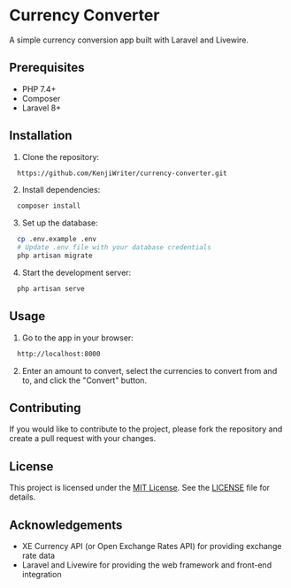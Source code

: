 
# Currency Converter

A simple currency conversion app built with Laravel and Livewire.

## Prerequisites

- PHP 7.4+
- Composer
- Laravel 8+

## Installation

1. Clone the repository:

```bash
  https://github.com/KenjiWriter/currency-converter.git
```

2. Install dependencies:
```bash
  composer install
```

3. Set up the database:
```bash
  cp .env.example .env
  # Update .env file with your database credentials
  php artisan migrate
```

4. Start the development server:
```bash
  php artisan serve
```
    
## Usage

1. Go to the app in your browser:
```bash
  http://localhost:8000
```

2. Enter an amount to convert, select the currencies to convert from and to, and click the "Convert" button.


## Contributing

If you would like to contribute to the project, please fork the repository and create a pull request with your changes.


## License

This project is licensed under the [MIT License](https://choosealicense.com/licenses/mit/). See the [LICENSE](https://choosealicense.com/licenses/mit/) file for details.

## Acknowledgements

- XE Currency API (or Open Exchange Rates API) for providing exchange rate data
- Laravel and Livewire for providing the web framework and front-end integration

